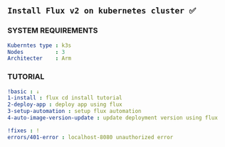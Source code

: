 ## ` Install Flux v2 on kubernetes cluster ✅ `


### SYSTEM REQUIREMENTS
```yaml
Kuberntes type : k3s
Nodes          : 3  
Architecter    : Arm
```

### TUTORIAL 
```yaml
!basic : ↓
1-install : flux cd install tutorial
2-deploy-app : deploy app using flux
3-setup-automation : setup flux automation
4-auto-image-version-update : update deployment version using flux

!fixes : !
errors/401-error : localhost-8080 unauthorized error
```